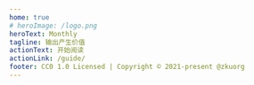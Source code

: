 ```yaml
---
home: true
# heroImage: /logo.png
heroText: Monthly
tagline: 输出产生价值
actionText: 开始阅读
actionLink: /guide/
footer: CC0 1.0 Licensed | Copyright © 2021-present @zkuorg
---
```


